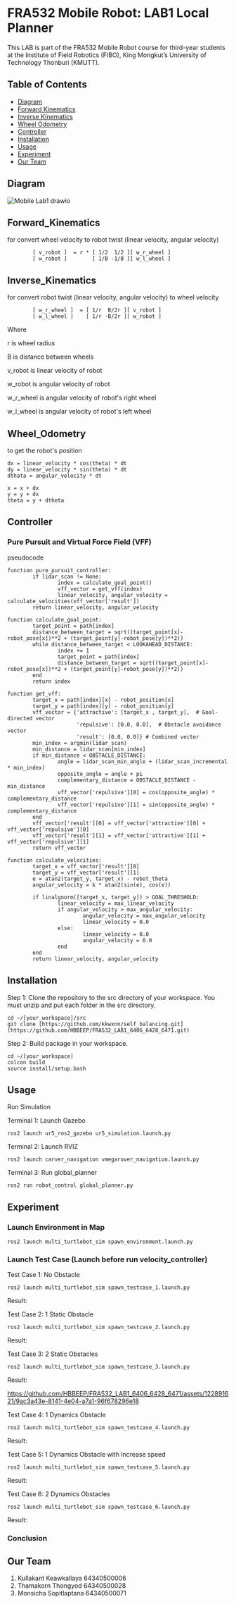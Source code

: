 # FRA532 Mobile Robot: LAB1 Local Planner

This LAB is part of the FRA532 Mobile Robot course for third-year students at the Institute of Field Robotics (FIBO), King Mongkut’s University of Technology Thonburi (KMUTT).

## Table of Contents

- [Diagram](#Diagram)
- [Forward Kinematics](#Forward_Kinematics)
- [Inverse Kinematics](#Inverse_Kinematics)
- [Wheel Odometry](#Wheel_Odometry)
- [Controller](#Controller)
- [Installation](#Installation)
- [Usage](#Usage)
- [Experiment](#Experiment)
- [Our Team](#Our_Team)

## Diagram

![Mobile Lab1 drawio](https://github.com/HBBEEP/FRA532_LAB1_6406_6428_6471/assets/122891621/8dd7d7ec-869e-4868-9dc4-0bd8894c86ce)

## Forward_Kinematics

for convert wheel velocity to robot twist (linear velocity, angular velocity)

```
        [ v_robot ]  = r * [ 1/2  1/2 ][ w_r_wheel ]
        [ w_robot ]        [ 1/B -1/B ][ w_l_wheel ]
```


## Inverse_Kinematics

for convert robot twist (linear velocity, angular velocity) to wheel velocity

```
        [ w_r_wheel ]  = [ 1/r  B/2r ][ v_robot ]
        [ w_l_wheel ]    [ 1/r -B/2r ][ w_robot ]
```

Where

r is wheel radius

B is distance between wheels

v_robot is linear velocity of robot

w_robot is angular velocity of robot

w_r_wheel is angular velocity of robot's right wheel

w_l_wheel is angular velocity of robot's left wheel


## Wheel_Odometry

to get the robot's position

```
dx = linear_velocity * cos(theta) * dt
dy = linear_velocity * sin(theta) * dt
dthata = angular_velocity * dt

x = x + dx
y = y + dx
theta = y + dtheta
```

## Controller

### Pure Pursuit and Virtual Force Field (VFF)

pseudocode

```
function pure_pursuit_controller:
        if lidar_scan != None:
                index = calculate_goal_point()
                vff_vector = get_vff(index)
                linear_velocity, angular_velocity = calculate_velocities(vff_vector['result'])
        return linear_velocity, angular_velocity

function calculate_goal_point:
        target_point = path[index]
        distance_between_target = sqrt((target_point[x]-robot_pose[x])**2 + (target_point[y]-robot_pose[y])**2))
        while distance_between_target < LOOKAHEAD_DISTANCE:
                index += 1
                target_point = path[index]
                distance_between_target = sqrt((target_point[x]-robot_pose[x])**2 + (target_point[y]-robot_pose[y])**2))
        end
        return index

function get_vff:
        target_x = path[index][x] - robot_position[x]
        target_y = path[index][y] - robot_position[y]
        vff_vector = {'attractive': [target_x , target_y],  # Goal-directed vector
                      'repulsive': [0.0, 0.0],  # Obstacle avoidance vector
                      'result': [0.0, 0.0]} # Combined vector
        min_index = argmin(lidar_scan)
        min_distance = lidar_scan[min_index]
        if min_distance < OBSTACLE_DISTANCE:
                angle = lidar_scan_min_angle + (lidar_scan_incremental * min_index)
                opposite_angle = angle + pi
                complementary_distance = OBSTACLE_DISTANCE - min_distance
                vff_vector['repulsive'][0] = cos(opposite_angle) * complementary_distance
                vff_vector['repulsive'][1] = sin(opposite_angle) * complementary_distance
        end
        vff_vector['result'][0] = vff_vector['attractive'][0] + vff_vector['repulsive'][0]
        vff_vector['result'][1] = vff_vector['attractive'][1] + vff_vector['repulsive'][1]
        return vff_vector

function calculate_velocities:
        target_x = vff_vector['result'][0]
        target_y = vff_vector['result'][1]
        e = atan2(target_y, target_x) - robot_theta
        angular_velocity = k * atan2(sin(e), cos(e))

        if linalgnorm([target_x, target_y]) > GOAL_THRESHOLD:
                linear_velocity = max_linear_velocity
                if angular_velocity > max_angular_velocity:
                        angular_velocity = max_angular_velocity
                        linear_velocity = 0.0
                else:
                        linear_velocity = 0.0
                        angular_velocity = 0.0
                end
        end
        return linear_velocity, angular_velocity
```

## Installation

Step 1: Clone the repository to the src directory of your workspace. You must unzip and put each folder in the src directory.

```
cd ~/[your_workspace]/src
git clone [https://github.com/kkwxnn/self_balancing.git](https://github.com/HBBEEP/FRA532_LAB1_6406_6428_6471.git)
```
Step 2:  Build package in your workspace.
```
cd ~/[your_workspace]
colcon build 
source install/setup.bash
```
## Usage

Run Simulation

Terminal 1: Launch Gazebo
```
ros2 launch ur5_ros2_gazebo ur5_simulation.launch.py
```
Terminal 2: Launch RVIZ
```
ros2 launch carver_navigation vmegarover_navigation.launch.py
```
Terminal 3: Run global_planner
```
ros2 run robot_control global_planner.py
```

## Experiment

### Launch Environment in Map

```
ros2 launch multi_turtlebot_sim spawn_environment.launch.py
```
### Launch Test Case (Launch before run velocity_controller)

Test Case 1: No Obstacle

```
ros2 launch multi_turtlebot_sim spawn_testcase_1.launch.py
```
Result:


Test Case 2: 1 Static Obstacle

```
ros2 launch multi_turtlebot_sim spawn_testcase_2.launch.py
```
Result:


Test Case 3: 2 Static Obstacles

```
ros2 launch multi_turtlebot_sim spawn_testcase_3.launch.py
```
Result:


https://github.com/HBBEEP/FRA532_LAB1_6406_6428_6471/assets/122891621/9ac3a43e-8141-4e04-a7a1-96f678296e18



Test Case 4: 1 Dynamics Obstacle

```
ros2 launch multi_turtlebot_sim spawn_testcase_4.launch.py
```
Result:


Test Case 5: 1 Dynamics Obstacle with increase speed

```
ros2 launch multi_turtlebot_sim spawn_testcase_5.launch.py
```
Result:


Test Case 6: 2 Dynamics Obstacles 

```
ros2 launch multi_turtlebot_sim spawn_testcase_6.launch.py
```
Result:




### Conclusion


## Our Team

1. Kullakant Keawkallaya 64340500006
2. Thamakorn Thongyod 64340500028
3. Monsicha Sopitlaptana 64340500071
